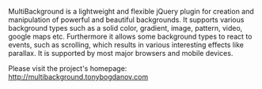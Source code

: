 MultiBackground is a lightweight and flexible jQuery plugin for creation and manipulation of powerful and beautiful backgrounds. It supports various background types such as a solid color, gradient, image, pattern, video, google maps etc. Furthermore it allows some background types to react to events, such as scrolling, which results in various interesting effects like parallax. It is supported by most major browsers and mobile devices.

Please visit the project's homepage: http://multibackground.tonybogdanov.com